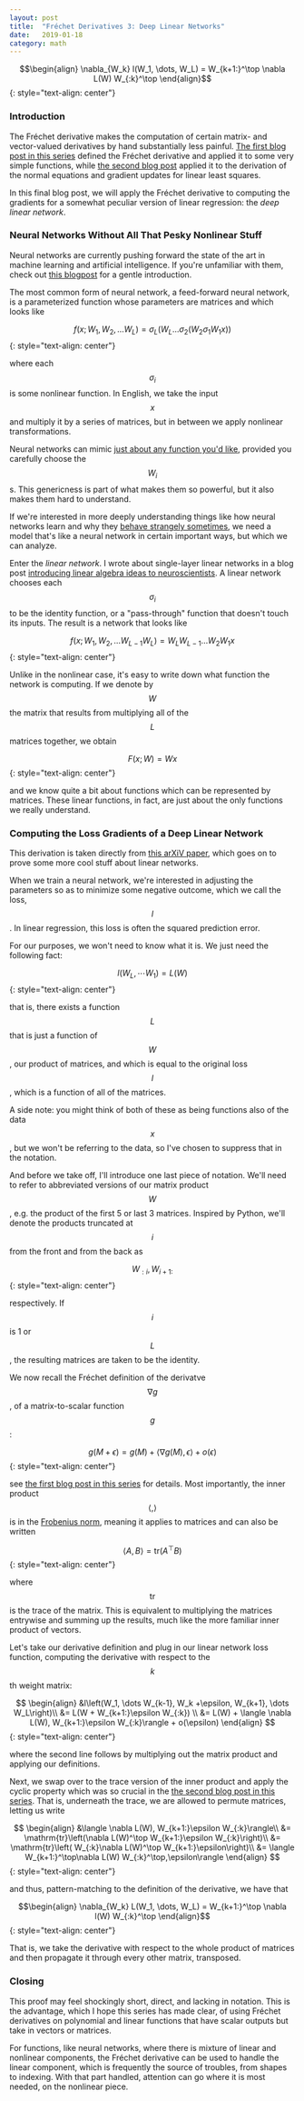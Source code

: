 ```yaml
---
layout: post
title:	"Fréchet Derivatives 3: Deep Linear Networks"
date:	2019-01-18
category: math
---
```


$$\begin{align}
\nabla_{W_k} l(W_1, \dots, W_L) = W_{k+1:}^\top \nabla L(W) W_{:k}^\top
\end{align}$$
{: style="text-align: center"}

<!--exc-->

### Introduction

The Fréchet derivative makes the computation
of certain matrix- and vector-valued derivatives by hand
substantially less painful.
[The first blog post in this series]({{site.url}}/math/2018/03/06/frechet-derivative-introduction.html)
defined the Fréchet derivative and applied it to some very simple functions,
while
[the second blog post]({{site.url}}/math/2018/03/07/frechet-least-squares.html)
applied it to the derivation of the normal equations
and gradient updates for linear least squares.

In this final blog post,
we will apply the Fréchet derivative to
computing the gradients for a somewhat peculiar version of linear regression:
the _deep linear network_.

### Neural Networks Without All That Pesky Nonlinear Stuff

Neural networks are currently pushing forward the state of the art
in machine learning and artificial intelligence.
If you're unfamiliar with them, check out
[this blogpost]({{site.url}}/external/2019/01/17/neural-nets.html)
for a gentle introduction.

The most common form of neural network, a feed-forward neural network,
is a parameterized function whose parameters are matrices
and which looks like

$$
f\left(x; W_1, W_2, \dots W_L\right) = \sigma_L \left( W_L \dots \sigma_2\left(W_2 \sigma_1 W_1 x\right)\right)
$$
{: style="text-align: center"}

where each $$\sigma_i$$ is some nonlinear function.
In English, we take the input $$x$$ and multiply it by a series of matrices,
but in between we apply nonlinear transformations.

Neural networks can mimic
[just about any function you'd like](http://neuralnetworksanddeeplearning.com/chap4.html),
provided you carefully choose the $$W_i$$s.
This genericness is part of what makes them so powerful, but it also makes them hard to understand.

If we're interested in more deeply understanding things like how neural networks learn and why they
[behave strangely sometimes](https://ml.berkeley.edu/blog/2018/01/10/adversarial-examples/),
we need a model that's like a neural network in certain important ways, but which we can analyze.

Enter the _linear network_.
I wrote about single-layer linear networks in a blog post
[introducing linear algebra ideas to neuroscientists]({{site.url}}/math/2017/08/17/linear-algebra-for-neuroscientists.html).
A linear network chooses each $$\sigma_i$$ to be the identity function,
or a "pass-through" function  that doesn't touch its inputs.
The result is a network that looks like

$$
f\left(x; W_1, W_2, \dots W_{L-1} W_L\right) = W_L W_{L-1} \dots W_2 W_1 x
$$
{: style="text-align: center"}

Unlike in the nonlinear case, it's easy to write down what function the network is computing.
If we denote by $$W$$ the matrix that results from multiplying all of the $$L$$ matrices together,
we obtain

$$
F\left(x; W\right) = Wx
$$
{: style="text-align: center"}

and we know quite a bit about functions which can be represented by matrices.
These linear functions, in fact, are just about the only functions we really understand.

### Computing the Loss Gradients of a Deep Linear Network

This derivation is taken directly from
[this arXiV paper](https://arxiv.org/abs/1712.01473),
which goes on to prove some more cool stuff about linear networks.

When we train a neural network,
we're interested in adjusting the parameters so as to minimize some negative outcome,
which we call the loss, $$l$$.
In linear regression, this loss is often the squared prediction error.

For our purposes, we won't need to know what it is.
We just need the following fact:

$$
l\left(W_L, \cdots W_1\right) = L(W)
$$
{: style="text-align: center"}

that is, there exists a function $$L$$ that is just a function of $$W$$,
our product of matrices, and which is equal to the original loss $$l$$,
which is a function of all of the matrices.

A side note:
you might think of both of these as being functions also of the data $$x$$,
but we won't be referring to the data, so I've chosen to suppress that in the notation.

And before we take off, I'll introduce one last piece of notation.
We'll need to refer to abbreviated versions of our matrix product $$W$$,
e.g. the product of the first 5 or last 3 matrices.
Inspired by Python, we'll denote the products truncated at $$i$$
from the front and from the back as

$$
W_{:i}, W_{i+1:}
$$
{: style="text-align: center"}

respectively.
If $$i$$ is 1 or $$L$$,
the resulting matrices are taken to be the identity.

We now recall the Fréchet definition of the derivatve
$$\nabla g$$,
of a matrix-to-scalar function $$g$$:

$$
g(M + \epsilon) = g(M) + \langle\nabla g(M), \epsilon\rangle + o(\epsilon)
$$
{: style="text-align: center"}

see
[the first blog post in this series]({{site.url}}/math/2018/03/06/frechet-derivative-introduction.html)
for details.
Most importantly, the inner product $$\langle , \rangle$$ is in the
[Frobenius norm]({{site.url}}/math/2018/02/28/how-big-is-a-matrix.html),
meaning it applies to matrices and can also be written

$$
\langle A, B \rangle = \mathrm{tr}\left(A^\top B\right)
$$
{: style="text-align: center"}

where $$\mathrm{tr}$$ is the trace of the matrix.
This is equivalent to multiplying the matrices entrywise and summing up the results,
much like the more familiar inner product of vectors.

Let's take our derivative definition and plug in our linear network loss function,
computing the derivative with respect to the $$k$$th weight matrix:

$$
\begin{align}
&l\left(W_1, \dots W_{k-1}, W_k +\epsilon, W_{k+1}, \dots W_L\right)\\
&= L(W + W_{k+1:}\epsilon W_{:k}) \\
&= L(W) + \langle \nabla L(W), W_{k+1:}\epsilon W_{:k}\rangle + o(\epsilon)
\end{align}
$$
{: style="text-align: center"}

where the second line follows by multiplying out the matrix product and applying our definitions.

Next, we swap over to the trace version of the inner product and apply the cyclic property
which was so crucial in the
[the second blog post in this series]({{site.url}}/math/2018/03/07/frechet-least-squares.html).
That is, underneath the trace, we are allowed to permute matrices,
letting us write

$$
\begin{align}
&\langle \nabla L(W), W_{k+1:}\epsilon W_{:k}\rangle\\
&= \mathrm{tr}\left(\nabla L(W)^\top W_{k+1:}\epsilon W_{:k}\right)\\
&= \mathrm{tr}\left( W_{:k}\nabla L(W)^\top W_{k+1:}\epsilon\right)\\
&= \langle W_{k+1:}^\top\nabla L(W) W_{:k}^\top,\epsilon\rangle
\end{align}
$$
{: style="text-align: center"}

and thus, pattern-matching to the definition of the derivative, we have that

$$\begin{align}
\nabla_{W_k} L(W_1, \dots, W_L) = W_{k+1:}^\top \nabla l(W) W_{:k}^\top
\end{align}$$
{: style="text-align: center"}

That is, we take the derivative with respect to the whole product of matrices
and then propagate it through every other matrix, transposed.

### Closing

This proof may feel shockingly short, direct, and lacking in notation.
This is the advantage, which I hope this series has made clear,
of using Fréchet derivatives on polynomial and linear functions
that have scalar outputs but take in vectors or matrices.

For functions, like neural networks, where there is mixture of linear and nonlinear components,
the Fréchet derivative can be used to handle the linear component,
which is frequently the source of troubles, from shapes to indexing.
With that part handled, attention can go where it is most needed,
on the nonlinear piece.
